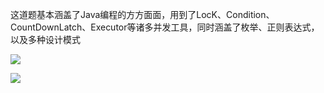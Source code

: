 这道题基本涵盖了Java编程的方方面面，用到了LocK、Condition、CountDownLatch、Executor等诸多并发工具，同时涵盖了枚举、正则表达式，以及多种设计模式

![](http://opeygftv2.bkt.clouddn.com/%E6%8D%95%E8%8E%B77.PNG)

![](http://opeygftv2.bkt.clouddn.com/%E6%8D%95%E8%8E%B710.PNG)

